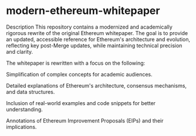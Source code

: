 # modern-ethereum-whitepaper
Description
This repository contains a modernized and academically rigorous rewrite of the original Ethereum whitepaper. The goal is to provide an updated, accessible reference for Ethereum's architecture and evolution, reflecting key post-Merge updates, while maintaining technical precision and clarity.

The whitepaper is rewritten with a focus on the following:

Simplification of complex concepts for academic audiences.

Detailed explanations of Ethereum's architecture, consensus mechanisms, and data structures.

Inclusion of real-world examples and code snippets for better understanding.

Annotations of Ethereum Improvement Proposals (EIPs) and their implications.
